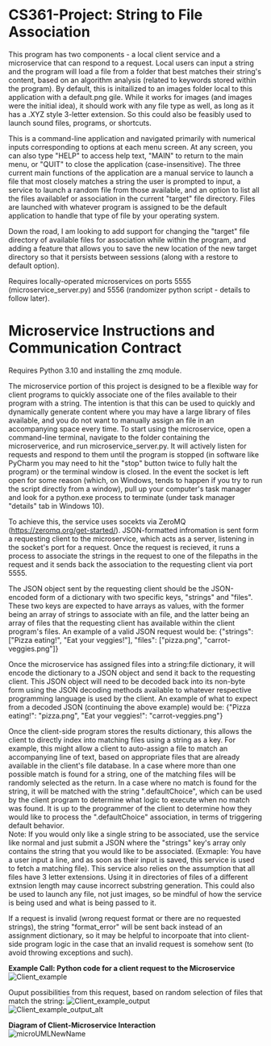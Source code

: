 ﻿# CS361-Project: String to File Association
This program has two components - a local client service and a microservice that can respond to a request. Local users can input a string and the program will load a file from a folder that best matches their string's content, based on an algorithm analysis (related to keywords stored within the program). By default, this is initailized to an images folder local to this application with a default.png gile. While it works for images (and images were the initial idea), it should work with any file type as well, as long as it has a .XYZ style 3-letter extension. So this could also be feasibly used to launch sound files, programs, or shortcuts.

This is a command-line application and navigated primarily with numerical inputs corresponding to options at each menu screen. At any screen, you can also type "HELP" to access help text, "MAIN" to return to the main menu, or "QUIT" to close the application (case-insensitive). The three current main functions of the application are a manual service to launch a file that most closely matches a string the user is prompted to input, a service to launch a random file from those available, and an option to list all the files availablef or association in the current "target" file directory. Files are launched with whatever program is assigned to be the default application to handle that type of file by your operating system. 

Down the road, I am looking to add support for changing the "target" file directory of available files for association while within the program, and adding a feature that allows you to save the new location of the new target directory so that it persists between sessions (along with a restore to default option).

Requires locally-operated microservices on ports 5555 (microservice_server.py) and 5556 (randomizer python script - details to follow later).  

# Microservice Instructions and Communication Contract
Requires Python 3.10 and installing the zmq module.  

The microservice portion of this project is designed to be a flexible way for client programs to quickly associate one of the files available to their program with a string. The intention is that this can be used to quickly and dynamically generate content where you may have a large library of files available, and you do not want to manually assign an file in an accompanying space every time. To start using the microservice, open a command-line terminal, navigate to the folder containing the microserverice, and run microservice_server.py. It will actively listen for requests and respond to them until the program is stopped (in software like PyCharm you may need to hit the "stop" button twice to fully halt the program) or the terminal window is closed. In the event the socket is left open for some reason (which, on Windows, tends to happen if you try to run the script directly from a window), pull up your computer's task manager and look for a python.exe process to terminate (under task manager "details" tab in Windows 10).  

To achieve this, the service uses socekts via ZeroMQ (https://zeromq.org/get-started/). JSON-formatted infromation is sent form a requesting client to the microservice, which acts as a server, listening in the socket's port for a request. Once the request is recieved, it runs a process to associate the strings in the request to one of the filepaths in the request and it sends back the association to the requesting client via port 5555.  

The JSON object sent by the requesting client should be the JSON-encoded form of a dictionary with two specific keys, "strings" and "files". These two keys are expected to have arrays as values, with the former being an array of strings to associate with an file, and the latter being an array of files that the requesting client has available within the client program's files. An example of a valid JSON request would be: {"strings": ["Pizza eating!", "Eat your veggies!"], "files": ["pizza.png", "carrot-veggies.png"]}  

Once the microservice has assigned files into a string:file dictionary, it will encode the dictionary to a JSON object and send it back to the requesting client. This JSON object will need to be decoded back into its non-byte form using the JSON decoding methods available to whatever respective programming language is used by the client. An example of what to expect from a decoded JSON (continuing the above example) would be: {"Pizza eating!": "pizza.png", "Eat your veggies!": "carrot-veggies.png"}  

Once the client-side program stores the results dictionary, this allows the client to directly index into matching files using a string as a key. For example, this might allow a client to auto-assign a file to match an accompanying line of text, based on appropriate files that are already available in the client's file database. In a case where more than one possible match is found for a string, one of the matching files will be randomly selected as the return. In a case where no match is found for the string, it will be matched with the string ".defaultChoice", which can be used by the client program to determine what logic to execute when no match was found. It is up to the programmer of the client to determine how they would like to process the ".defaultChoice" association, in terms of triggering default behavior.    
Note: If you would only like a single string to be associated, use the service like normal and just submit a JSON where the "strings" key's array only contains the string that you would like to be associated. (Exmaple: You have a user input a line, and as soon as their input is saved, this service is used to fetch a matching file). This service also relies on the assumption that all files have 3 letter extensions. Using it in directories of files of a different extnsion length may cause incorrect substring generation. This could also be used to launch any file, not just images, so be mindful of how the service is being used and what is being passed to it.  

If a request is invalid (wrong request format or there are no requested strings), the string "format_error" will be sent back instead of an assignment dictionary, so it may be helpful to incorpoate that into client-side program logic in the case that an invalid request is somehow sent (to avoid throwing exceptions and such).  

**Example Call: Python code for a client request to the Microservice**  
![Client_example](https://user-images.githubusercontent.com/87739732/218598540-661d682c-24f1-4fa8-8d1b-ea57fa041b98.JPG)  
 
 Ouput possibilities from this request, based on random selection of files that match the string:
![Client_example_output](https://user-images.githubusercontent.com/87739732/218598629-0a099459-4bcd-4b52-aee7-f18d88e08a46.JPG)  
![Client_example_output_alt](https://user-images.githubusercontent.com/87739732/218598636-1697d6bc-71f5-4adb-9c86-92bc04a80d24.JPG)  
  
**Diagram of Client-Microservice Interaction**  
![microUMLNewName](https://user-images.githubusercontent.com/87739732/217414999-c40c4227-807c-47ef-a3c4-c5b43f6efeb1.JPG)


